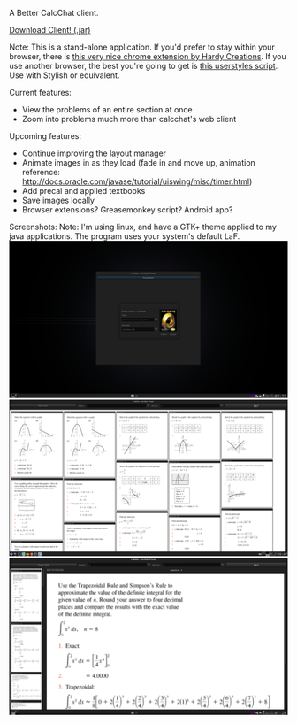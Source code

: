 A Better CalcChat client.

[Download Client! (.jar)](https://drive.google.com/file/d/0B4xCmMA9eS2jZXhzcHpDc25zdzQ/view?usp=sharing)

Note: This is a stand-alone application. 
If you'd prefer to stay within your browser, there is [this very nice chrome extension by Hardy Creations](https://chrome.google.com/webstore/detail/calc-chat-cleanup/ghbaoonbpgameecbhgmlcomljjdikbln?hl=en-US). 
If you use another browser, the best you're going to get is [this userstyles script](https://userstyles.org/styles/86113/calcchat-reflowed). Use with Stylish or equivalent.

Current features:
- View the problems of an entire section at once
- Zoom into problems much more than calcchat's web client

Upcoming features:
- Continue improving the layout manager
- Animate images in as they load (fade in and move up, animation reference: http://docs.oracle.com/javase/tutorial/uiswing/misc/timer.html)
- Add precal and applied textbooks
- Save images locally
- Browser extensions? Greasemonkey script? Android app?

Screenshots:
Note: I'm using linux, and have a GTK+ theme applied to my java applications. The program uses your system's default LaF.
![Book Selector](https://github.com/thepaperpilot/BetterCalcChat/raw/master/screenshots/Screenshot%20-%2004012015%20-%2007:22:35%20AM.png)
![Overview Mode](https://github.com/thepaperpilot/BetterCalcChat/raw/master/screenshots/Screenshot%20-%2004142015%20-%2009:07:30%20PM.png)
![Gallery Mode](https://github.com/thepaperpilot/BetterCalcChat/raw/master/screenshots/Screenshot%20-%2004012015%20-%2007:24:45%20AM.png)
